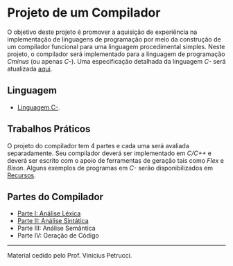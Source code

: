 # Projeto de um Compilador

O objetivo deste projeto é promover a aquisição de experiência na implementação de linguagens de programação por meio da construção de um compilador funcional para uma linguagem procedimental simples. Neste projeto, o compilador será implementado para a linguagem de programação _Cminus_ (ou apenas _C-_). Uma especificação detalhada da linguagem _C-_ será atualizada [aqui](../language/README.md). 

## Linguagem 

+ [Linguagem C-](../language/README.md). 

## Trabalhos Práticos

O projeto do compilador tem 4 partes e cada uma será avaliada separadamente.  Seu compilador deverá ser implementado em _C/C++_ e deverá ser escrito com o apoio de ferramentas de geração tais como _Flex_ e _Bison_. Alguns exemplos de programas em _C-_ serão disponibilizados em [Recursos](../resources/README.md).

## Partes do Compilador
+ [Parte I: Análise Léxica](./lexicalanalyser/README.md)
+ [Parte II: Análise Sintática](./parser/README.md)
+ Parte III: Análise Semântica
+ Parte IV: Geração de Código


-----
Material cedido pelo Prof. Vinicius Petrucci.

